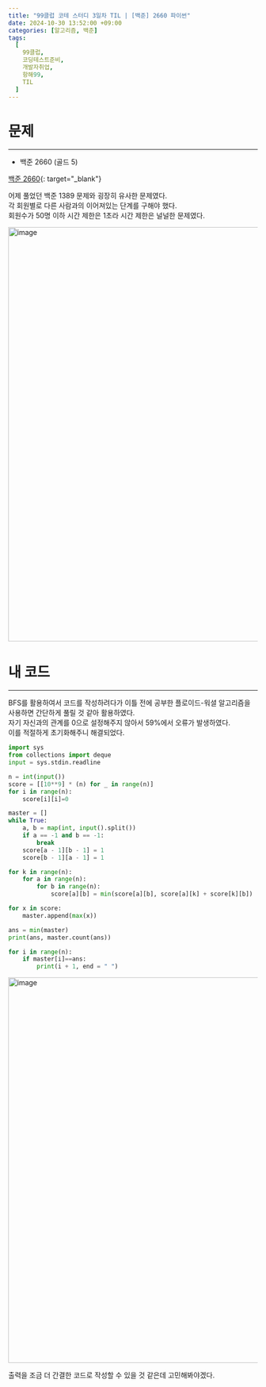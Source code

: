 ```yaml
---
title: "99클럽 코테 스터디 3일차 TIL | [백준] 2660 파이썬"
date: 2024-10-30 13:52:00 +09:00
categories: [알고리즘, 백준]
tags:
  [
    99클럽,
    코딩테스트준비,
    개발자취업,
    항해99,
    TIL
  ]
---
```

# 문제
---
- 백준 2660 (골드 5)

[백준 2660](https://www.acmicpc.net/problem/2660){: target="_blank"}

어제 풀었던 백준 1389 문제와 굉장히 유사한 문제였다.   
각 회원별로 다른 사람과의 이어져있는 단계를 구해야 했다.   
회원수가 50명 이하 시간 제한은 1초라 시간 제한은 널널한 문제였다.   

<img width="835" alt="image" src="https://github.com/user-attachments/assets/8579231d-e311-4766-9050-01037b3e71a0">

# 내 코드
---
BFS를 활용하여서 코드를 작성하려다가 이틀 전에 공부한 플로이드-워셜 알고리즘을 사용하면 간단하게 풀릴 것 같아 활용하였다.   
자기 자신과의 관계를 0으로 설정해주지 않아서 59%에서 오류가 발생하였다.   
이를 적절하게 초기화해주니 해결되었다.   

```python
import sys
from collections import deque
input = sys.stdin.readline

n = int(input())
score = [[10**9] * (n) for _ in range(n)]
for i in range(n):
    score[i][i]=0

master = []
while True:
    a, b = map(int, input().split())
    if a == -1 and b == -1:
        break
    score[a - 1][b - 1] = 1
    score[b - 1][a - 1] = 1

for k in range(n):
    for a in range(n):
        for b in range(n):
            score[a][b] = min(score[a][b], score[a][k] + score[k][b])

for x in score:
    master.append(max(x))

ans = min(master)
print(ans, master.count(ans))

for i in range(n):
    if master[i]==ans:
        print(i + 1, end = " ")
```

<img width="777" alt="image" src="https://github.com/user-attachments/assets/ffd2ac16-1792-4651-998e-37fdbb42505c">

출력을 조금 더 간결한 코드로 작성할 수 있을 것 같은데 고민해봐야겠다.